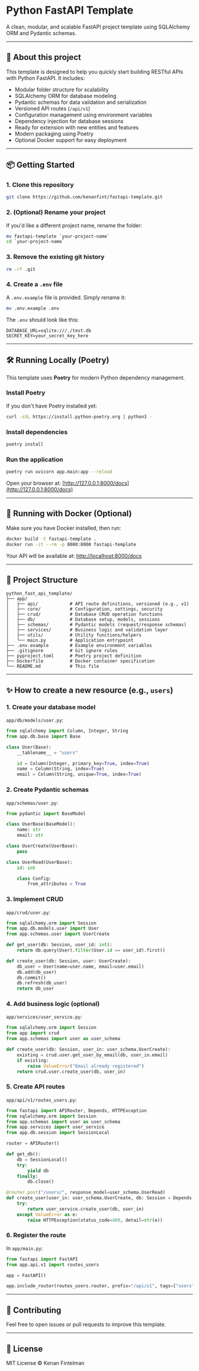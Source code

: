 # Python FastAPI Template

A clean, modular, and scalable FastAPI project template using SQLAlchemy ORM and Pydantic schemas.

---

## 🚀 About this project

This template is designed to help you quickly start building RESTful APIs with Python FastAPI. It includes:

- Modular folder structure for scalability
- SQLAlchemy ORM for database modeling
- Pydantic schemas for data validation and serialization
- Versioned API routes (`/api/v1`)
- Configuration management using environment variables
- Dependency injection for database sessions
- Ready for extension with new entities and features
- Modern packaging using Poetry
- Optional Docker support for easy deployment

---

## 📦 Getting Started

### 1. Clone this repository

```bash
git clone https://github.com/kenanfint/fastapi-template.git
```

### 2. (Optional) Rename your project

If you'd like a different project name, rename the folder:

```bash
mv fastapi-template `your-project-name`
cd `your-project-name`
```

### 3. Remove the existing git history

```bash
rm -rf .git
```

### 4. Create a `.env` file

A `.env.example` file is provided. Simply rename it:

```bash
mv .env.example .env
```

The `.env` should look like this:

```
DATABASE_URL=sqlite:///./test.db
SECRET_KEY=your_secret_key_here
```

---

## 🛠️ Running Locally (Poetry)

This template uses **Poetry** for modern Python dependency management.

### Install Poetry

If you don't have Poetry installed yet:

```bash
curl -sSL https://install.python-poetry.org | python3 -
```

### Install dependencies

```bash
poetry install
```

### Run the application

```bash
poetry run uvicorn app.main:app --reload
```

Open your browser at: [http://127.0.0.1:8000/docs](http://127.0.0.1:8000/docs)

---

## 🐳 Running with Docker (Optional)

Make sure you have Docker installed, then run:

```bash
docker build -t fastapi-template .
docker run -it --rm -p 8000:8000 fastapi-template
```

Your API will be available at: [http://localhost:8000/docs](http://localhost:8000/docs)

---

## 🧱 Project Structure

```
python_fast_api_template/
├── app/
│   ├── api/            # API route definitions, versioned (e.g., v1)
│   ├── core/           # Configuration, settings, security
│   ├── crud/           # Database CRUD operation functions
│   ├── db/             # Database setup, models, sessions
│   ├── schemas/        # Pydantic models (request/response schemas)
│   ├── services/       # Business logic and validation layer
│   ├── utils/          # Utility functions/helpers
│   └── main.py         # Application entrypoint
├── .env.example        # Example environment variables
├── .gitignore          # Git ignore rules
├── pyproject.toml      # Poetry project definition
├── Dockerfile          # Docker container specification
└── README.md           # This file
```

---

## ✨ How to create a new resource (e.g., `users`)

### 1. Create your database model

`app/db/models/user.py`:

```python
from sqlalchemy import Column, Integer, String
from app.db.base import Base

class User(Base):
    __tablename__ = "users"

    id = Column(Integer, primary_key=True, index=True)
    name = Column(String, index=True)
    email = Column(String, unique=True, index=True)
```

### 2. Create Pydantic schemas

`app/schemas/user.py`:

```python
from pydantic import BaseModel

class UserBase(BaseModel):
    name: str
    email: str

class UserCreate(UserBase):
    pass

class UserRead(UserBase):
    id: int

    class Config:
        from_attributes = True
```

### 3. Implement CRUD

`app/crud/user.py`:

```python
from sqlalchemy.orm import Session
from app.db.models.user import User
from app.schemas.user import UserCreate

def get_user(db: Session, user_id: int):
    return db.query(User).filter(User.id == user_id).first()

def create_user(db: Session, user: UserCreate):
    db_user = User(name=user.name, email=user.email)
    db.add(db_user)
    db.commit()
    db.refresh(db_user)
    return db_user
```

### 4. Add business logic (optional)

`app/services/user_service.py`:

```python
from sqlalchemy.orm import Session
from app import crud
from app.schemas import user as user_schema

def create_user(db: Session, user_in: user_schema.UserCreate):
    existing = crud.user.get_user_by_email(db, user_in.email)
    if existing:
        raise ValueError("Email already registered")
    return crud.user.create_user(db, user_in)
```

### 5. Create API routes

`app/api/v1/routes_users.py`:

```python
from fastapi import APIRouter, Depends, HTTPException
from sqlalchemy.orm import Session
from app.schemas import user as user_schema
from app.services import user_service
from app.db.session import SessionLocal

router = APIRouter()

def get_db():
    db = SessionLocal()
    try:
        yield db
    finally:
        db.close()

@router.post("/users/", response_model=user_schema.UserRead)
def create_user(user_in: user_schema.UserCreate, db: Session = Depends(get_db)):
    try:
        return user_service.create_user(db, user_in)
    except ValueError as e:
        raise HTTPException(status_code=400, detail=str(e))
```

### 6. Register the route

In `app/main.py`:

```python
from fastapi import FastAPI
from app.api.v1 import routes_users

app = FastAPI()

app.include_router(routes_users.router, prefix="/api/v1", tags=["users"])
```

---

## 🤝 Contributing

Feel free to open issues or pull requests to improve this template.

---

## 📄 License

MIT License © Kenan Fintelman
